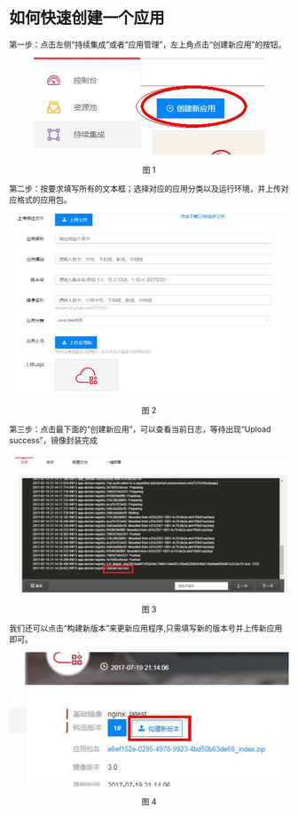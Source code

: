 如何快速创建一个应用 
=
第一步：点击左侧“持续集成”或者“应用管理”，左上角点击“创建新应用”的按钮。
<div align=center>
<img src="/articles/cloud/2-/images/2.jpg"/>
</div>
<p align="center">图 1</p>

第二步：按要求填写所有的文本框；选择对应的应用分类以及运行环境，并上传对应格式的应用包。

<div align=center>
<img src="/articles/cloud/2-/images/1.jpg"/>
</div>
<p align="center">图 2</p>

第三步：点击最下面的“创建新应用”，可以查看当前日志，等待出现“Upload success”，镜像封装完成

<div align=center>
<img src="/articles/cloud/2-/images/3.jpg"/>
</div>
<p align="center">图 3</p>

我们还可以点击“构建新版本”来更新应用程序,只需填写新的版本号并上传新应用即可。

<div align=center>
<img src="/articles/cloud/2-/images/4.jpg"/>
</div>
<p align="center">图 4</p>